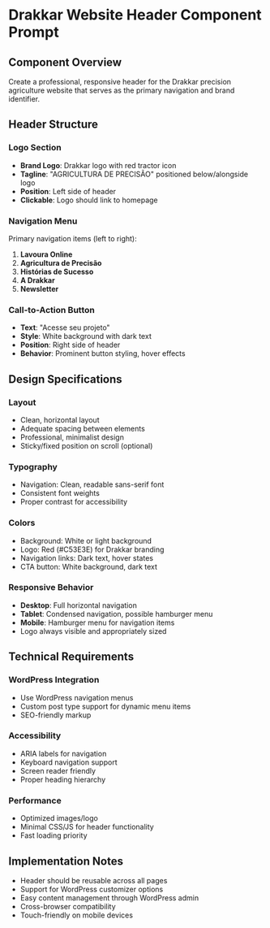 # Drakkar Website Header Component Prompt

## Component Overview

Create a professional, responsive header for the Drakkar precision agriculture website that serves as the primary navigation and brand identifier.

## Header Structure

### Logo Section

- **Brand Logo**: Drakkar logo with red tractor icon
- **Tagline**: "AGRICULTURA DE PRECISÃO" positioned below/alongside logo
- **Position**: Left side of header
- **Clickable**: Logo should link to homepage

### Navigation Menu

Primary navigation items (left to right):

1. **Lavoura Online**
2. **Agricultura de Precisão**
3. **Histórias de Sucesso**
4. **A Drakkar**
5. **Newsletter**

### Call-to-Action Button

- **Text**: "Acesse seu projeto"
- **Style**: White background with dark text
- **Position**: Right side of header
- **Behavior**: Prominent button styling, hover effects

## Design Specifications

### Layout

- Clean, horizontal layout
- Adequate spacing between elements
- Professional, minimalist design
- Sticky/fixed position on scroll (optional)

### Typography

- Navigation: Clean, readable sans-serif font
- Consistent font weights
- Proper contrast for accessibility

### Colors

- Background: White or light background
- Logo: Red (#C53E3E) for Drakkar branding
- Navigation links: Dark text, hover states
- CTA button: White background, dark text

### Responsive Behavior

- **Desktop**: Full horizontal navigation
- **Tablet**: Condensed navigation, possible hamburger menu
- **Mobile**: Hamburger menu for navigation items
- Logo always visible and appropriately sized

## Technical Requirements

### WordPress Integration

- Use WordPress navigation menus
- Custom post type support for dynamic menu items
- SEO-friendly markup

### Accessibility

- ARIA labels for navigation
- Keyboard navigation support
- Screen reader friendly
- Proper heading hierarchy

### Performance

- Optimized images/logo
- Minimal CSS/JS for header functionality
- Fast loading priority

## Implementation Notes

- Header should be reusable across all pages
- Support for WordPress customizer options
- Easy content management through WordPress admin
- Cross-browser compatibility
- Touch-friendly on mobile devices
